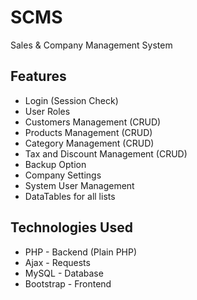 # SCMS
Sales &amp; Company Management System

## Features
* Login (Session Check)
* User Roles
* Customers Management (CRUD)
* Products Management (CRUD)
* Category Management (CRUD)
* Tax and Discount Management (CRUD)
* Backup Option
* Company Settings
* System User Management
* DataTables for all lists

## Technologies Used
* PHP - Backend (Plain PHP)
* Ajax - Requests
* MySQL - Database
* Bootstrap - Frontend
